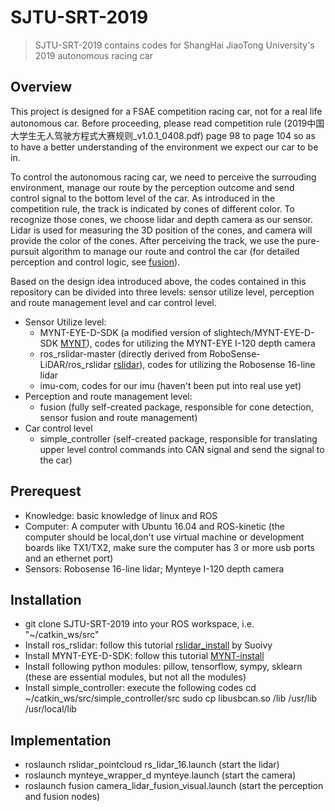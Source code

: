 # SJTU-SRT-2019
> SJTU-SRT-2019 contains codes for ShangHai JiaoTong University's 2019 autonomous racing car 

## Overview 
This project is designed for a FSAE competition racing car, not for a real life autonomous car. Before proceeding, please read competition rule (2019中国大学生无人驾驶方程式大赛规则_v1.0.1_0408.pdf) page 98 to page 104 so as to have a better understanding of the environment we expect our car to be in.

To control the autonomous racing car, we need to perceive the surrouding environment, manage our route by the perception outcome and send control signal to the bottom level of the car. As introduced in the competition rule, the track is indicated by cones of different color. To recognize those cones, we choose lidar and depth camera as our sensor. Lidar is used for measuring the 3D position of the cones, and camera will provide the color of the cones. After perceiving the track, we use the pure-pursuit algorithm to manage our route and control the car (for detailed perception and control logic, see [fusion](https://github.com/CenturyLiu/srt-2019-fusion)). 

Based on the design idea introduced above, the codes contained in this repository can be divided into three levels: sensor utilize level, perception and route management level and car control level.
* Sensor Utilize level: 
     * MYNT-EYE-D-SDK (a modified version of slightech/MYNT-EYE-D-SDK [MYNT](https://github.com/slightech/MYNT-EYE-D-SDK)), codes for utilizing the MYNT-EYE I-120 depth camera
     * ros_rslidar-master (directly derived from RoboSense-LiDAR/ros_rslidar [rslidar](https://github.com/RoboSense-LiDAR/ros_rslidar)), codes for utilizing the Robosense 16-line lidar
     * imu-com, codes for our imu (haven't been put into real use yet)
* Perception and route management level:
     * fusion (fully self-created package, responsible for cone detection, sensor fusion and route management)
* Car control level
     * simple_controller (self-created package, responsible for translating upper level control commands into CAN signal and send the signal to the car)
## Prerequest
   * Knowledge: basic knowledge of linux and ROS
   * Computer: A computer with Ubuntu 16.04 and ROS-kinetic (the computer should be local,don't use virtual machine or development boards like TX1/TX2, make sure the computer has 3 or more usb ports and an ethernet port)
   * Sensors: Robosense 16-line lidar; Mynteye I-120 depth camera
## Installation
   * git clone SJTU-SRT-2019 into your ROS workspace, i.e. "~/catkin_ws/src"
   * Install ros_rslidar: follow this tutorial [rslidar_install](https://github.com/Suoivy/ros_rslidar_robosense) by Suoivy
   * Install MYNT-EYE-D-SDK: follow this tutorial [MYNT-install](https://mynt-eye-d-sdk.readthedocs.io/en/latest/sdk/install_ubuntu_src.html)
   * Install following python modules: pillow, tensorflow, sympy, sklearn (these are essential modules, but not all the modules)
   * Install simple_controller: execute the following codes
      cd ~/catkin_ws/src/simple_controller/src
      sudo cp libusbcan.so /lib /usr/lib /usr/local/lib
## Implementation
   * roslaunch rslidar_pointcloud rs_lidar_16.launch (start the lidar)
   * roslaunch mynteye_wrapper_d mynteye.launch (start the camera)
   * roslaunch fusion camera_lidar_fusion_visual.launch (start the perception and fusion nodes)
